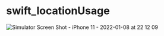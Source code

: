 # swift_locationUsage
![Simulator Screen Shot - iPhone 11 - 2022-01-08 at 22 12 09](https://user-images.githubusercontent.com/57248151/148681881-498a0a8e-2d31-4989-892b-3e2bf1f16721.png)
